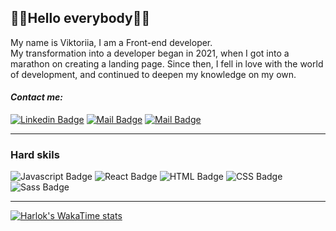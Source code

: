## 💙💛Hello everybody💙💛

My name is Viktoriia, I am a Front-end developer.<br/>
My transformation into a developer began in 2021, when I got into a marathon on creating a landing page.
Since then, I fell in love with the world of development, and continued to deepen my knowledge on my own.

 #### *Contact me:*

[![Linkedin Badge](https://img.shields.io/badge/-Viktoriia_Ostrishko-%230A66C2?style=plastic&labelColor=230A66C2&logo=Linkedin&logoColor=230A66C2)](https://www.linkedin.com/in/viktoriia-ostrishko/)
[![Mail Badge](https://img.shields.io/badge/-@Viktoriia.Ostrishko-e84393?style=plastic&labelColor=e84393&logo=instagram&logoColor=white)](https://www.instagram.com/viktoriia.ostrishko/)
[![Mail Badge](https://img.shields.io/badge/-Viktoriia_Ostrishko-c0392b?style=plastic&labelColor=c0392b&logo=gmail&logoColor=white)](mailto:vik.ostrishko@gmail.com)
***
### Hard skils 

![Javascript Badge](https://img.shields.io/badge/-Javascript-F0DB4F?style=for-the-badge&labelColor=black&logo=javascript&logoColor=F0DB4F)
![React Badge](https://img.shields.io/badge/-React-61DBFB?style=for-the-badge&labelColor=black&logo=react&logoColor=61DBFB)
![HTML Badge](https://img.shields.io/badge/-HTML-E34F26?style=for-the-badge&labelColor=black&logo=HTML5&logoColor=E34F26)
![CSS Badge](https://img.shields.io/badge/-CSS-1572B6?style=for-the-badge&labelColor=black&logo=CSS3&logoColor=1572B6)
![Sass Badge](https://img.shields.io/badge/-Sass-CC6699?style=for-the-badge&labelColor=black&logo=Sass&logoColor=CC6699)
***

[![Harlok's WakaTime stats](https://github-readme-stats.vercel.app/api/wakatime?username=ToryOstr&layout=compact)](https://github.com/anuraghazra/github-readme-stats)

